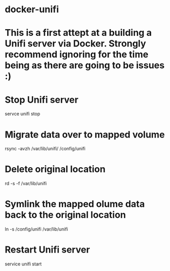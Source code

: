 # docker-unifi
# This is a first attept at a building a Unifi server via Docker.  Strongly recommend ignoring for the time being as there are going to be issues :)
# Stop Unifi server
servce unifi stop
# Migrate data over to mapped volume
rsync -avzh /var/lib/unifi/ /config/unifi
# Delete original location
rd -s -f /var/lib/unifi
# Symlink the mapped olume data back to the original location
ln -s /config/unifi /var/lib/unifi
# Restart Unifi server
service unifi start
